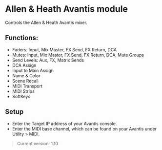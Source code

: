 # Allen & Heath Avantis module

Controls the Allen & Heath Avantis mixer.

## Functions:
* Faders: Input, Mix Master, FX Send, FX Return, DCA
* Mutes: Input, Mix Master, FX Send, FX Return, DCA, Mute Groups
* Send Levels: Aux, FX, Matrix Sends
* DCA Assign
* Input to Main Assign
* Name & Color
* Scene Recall
* MIDI Transport
* MIDI Strips
* SoftKeys

## Setup
* Enter the Target IP address of your Avantis console.
* Enter the MIDI base channel, which can be found on your Avantis under Utility > MIDI.

> Current version: 1.10
